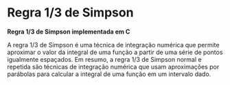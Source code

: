 # Regra 1/3 de Simpson
**Regra 1/3 de Simpson implementada em C**

A regra 1/3 de Simpson é uma técnica de integração numérica que permite aproximar o valor da integral de uma função a partir de uma série de pontos igualmente espaçados.
Em resumo, a regra 1/3 de Simpson normal e repetida são técnicas de integração numérica que usam aproximações por parábolas para calcular a integral de uma função em um intervalo dado.






